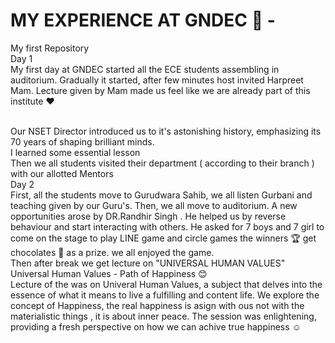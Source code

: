 # MY EXPERIENCE AT GNDEC 🏫 -
My first Repository
<br>Day 1
<br>My first day at GNDEC started all the ECE students assembling in auditorium. Gradually it started, after few minutes host invited Harpreet Mam. Lecture given by Mam made us feel like we are already part of this institute ♥️ 

 <br>Our NSET Director introduced us to it's astonishing history, emphasizing its 70 years of shaping brilliant minds. 
 <br> I learned some essential lesson 
<br> Then we all students visited their department ( according to their branch ) with our allotted Mentors 
<br> Day 2 
<br> First, all the students move to Gurudwara Sahib, we all listen Gurbani and teaching given by our Guru's. Then, we all move to auditorium. A new opportunities arose by DR.Randhir Singh . He helped us by reverse behaviour and start interacting with others. He 
asked for 7 boys and 7 girl to come on the stage to play LINE game and 
circle games the winners 🏆 get chocolates 🍫 as a prize. we all enjoyed the game.
<br> Then after break we get lecture on "UNIVERSAL HUMAN VALUES"
<br> Universal Human Values - Path of Happiness 😊 
<br> Lecture of the was on Univeral Human Values, a subject that delves 
into the essence of what it means to live a fulfilling and content life. We explore the concept of Happiness, the real happiness is asign with ous not with the materialistic things , it is about inner peace. The session was enlightening, providing a fresh perspective on how we can achive true happiness ☺️ 


















